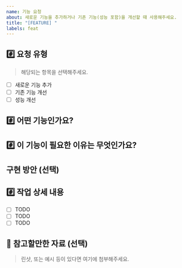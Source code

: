 ```yaml
---
name: 기능 요청
about: 새로운 기능을 추가하거나 기존 기능(성능 포함)을 개선할 때 사용해주세요.
title: "[FEATURE] "
labels: feat
---
```


## #️⃣ 요청 유형
<!-- 해당되는 항목에 체크해주세요. 필요시 항목을 추가하거나 수정할 수 있습니다. -->
> 해당되는 항목을 선택해주세요.
- [ ] 새로운 기능 추가
- [ ] 기존 기능 개선
- [ ] 성능 개선

## #️⃣ 어떤 기능인가요?
<!-- 추가하거나 개선하고자 하는 기능을 간결하게 설명해주세요. -->
>

## #️⃣ 이 기능이 필요한 이유는 무엇인가요?
<!-- 이 기능이 왜 필요한지, 또는 개선/성능 향상이 필요한 이유에 대해 설명해주세요. -->
>

## 구현 방안 (선택)
<!-- 이 기능을 어떻게 구현할 수 있을지에 대한 아이디어를 간단히 설명해주세요. 
구체적인 구현 아이디어나 참고할 기술 스택, 구조 등이 있다면 더 좋습니다:) -->
>

## #️⃣ 작업 상세 내용
<!-- 실제 작업으로 나눌 수 있는 항목들을 TODO로 정리해주세요. -->
- [ ] TODO
- [ ] TODO
- [ ] TODO

## 📎 참고할만한 자료 (선택)
<!-- 관련 문서, 레퍼런스 링크, 스크린샷 등이 있다면 첨부해주세요. -->
> 린샷, 또는 예시 등이 있다면 여기에 첨부해주세요.